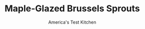 ---
layout: ../../layouts/MarkdownPostLayout.astro
title: Maple-Glazed Brussels Sprouts
author: America's Test Kitchen
pubDate: 2023-03-15
description: "Braised and glazed, sweet and sour. And good."
image_url: https://res.cloudinary.com/hksqkdlah/image/upload/ar_1:1,c_fill,dpr_2.0,f_auto,fl_lossy.progressive.strip_profile,g_faces:auto,q_auto:low,w_344/33474_sfs-maple-glazed-brussels-sprouts-040
tags: ["Side Dishes","Vegetables"]
calories: 934
protein: 4
carbohydrates: 14
fats: 
fiber: 4
ingredients: ["4 tablespoons, unsalted butter","2 pounds, brussels sprouts, trimmed and halved through core","1/2 cup, low-sodium chicken broth","2 tablespoons, maple syrup","1 teaspoon, minced fresh thyme","1/8 teaspoon, cayenne pepper","4 teaspoons, cider vinegar",", Salt and pepper"]
serves: 8
time: "35 minutes"
instructions: ["BROWN SPROUTS Melt 2 tablespoons butter in large skillet over medium-high heat. Add Brussels sprouts and cook until browned, 6 to 8 minutes. Stir in broth, 1 tablespoon syrup, thyme, and cayenne and cook over medium-low heat, covered, until Brussels sprouts are nearly tender, 6 to 8 minutes.","FINISH COOKING Uncover and increase heat to medium-high. Cook until liquid is nearly evaporated, about 5 minutes. Off heat, stir in remaining butter, remaining syrup, and vinegar. Season with salt and pepper. Serve."]
nutrition: ["475 mg Potassium","85 mg Phosphorus","57 mg Calcium","1 mg Iron","28 mg Magnesium","333 mg Sodium","6 g Fat","1 mg Niacin (B3)","1 g Monounsaturated","96 mg Vitamin C","15 mg Cholesterol","3 g Saturated","4 g Fiber","69 µg Folate (food)","5 g Sugars","201 µg Vitamin K","117 g Water","14 g Carbs","69 µg Folate equivalent (total)","4 g Protein","1 mg Vitamin E","92 µg Vitamin A","116 kcal Energy","3 g Sugars, added","934 calories"]
notes: "Choose Brussels sprouts with small, tight heads, no more than 1½ inches in diameter. Use pure maple syrup, not pancake syrup."
---